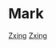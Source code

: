 # Mark

[Zxing](https://github.com/yipianfengye/android-zxingLibrary)
[Zxing](https://github.com/mylhyl/Android-Zxing)
